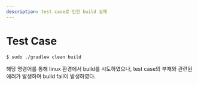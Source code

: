```yaml
---
description: test case로 인한 build 실패
---
```


# Test Case

```text
$ sudo ./gradlew clean build
```

해당 명령어를 통해 linux 환경에서 build를 시도하였으나, test case의 부재와 관련된 에러가 발생하며 build fail이 발생하였다.

